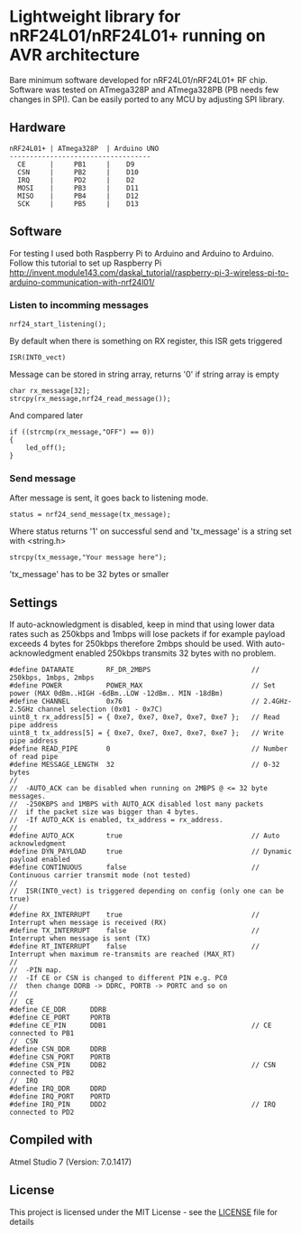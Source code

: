 # Lightweight library for nRF24L01/nRF24L01+ running on AVR architecture

Bare minimum software developed for nRF24L01/nRF24L01+ RF chip. Software was tested on ATmega328P and ATmega328PB (PB needs few changes in SPI). Can be easily ported to any MCU by adjusting SPI library.

## Hardware

```
nRF24L01+ | ATmega328P  | Arduino UNO
-----------------------------------
  CE      |     PB1     |    D9
  CSN     |     PB2     |    D10
  IRQ     |     PD2     |    D2
  MOSI    |     PB3     |    D11
  MISO    |     PB4     |    D12
  SCK     |     PB5     |    D13
```

## Software

For testing I used both Raspberry Pi to Arduino and Arduino to Arduino. Follow this tutorial to set up Raspberry Pi http://invent.module143.com/daskal_tutorial/raspberry-pi-3-wireless-pi-to-arduino-communication-with-nrf24l01/

### Listen to incomming messages

```
nrf24_start_listening();
```
By default when there is something on RX register, this ISR gets triggered
```
ISR(INT0_vect) 
```
Message can be stored in string array, returns '0' if string array is empty
```
char rx_message[32];
strcpy(rx_message,nrf24_read_message());
```
And compared later
```
if ((strcmp(rx_message,"OFF") == 0))
{
    led_off();
}
```
### Send message

After message is sent, it goes back to listening mode.

```
status = nrf24_send_message(tx_message);
```
Where status returns '1' on successful send and 'tx_message' is a string set with <string.h>
```
strcpy(tx_message,"Your message here");
```
'tx_message' has to be 32 bytes or smaller

## Settings

If auto-acknowledgment is disabled, keep in mind that using lower data rates such as 250kbps and 1mbps will lose packets if for example payload exceeds 4 bytes for 250kbps therefore 2mbps should be used. With auto-acknowledgment enabled 250kbps transmits 32 bytes with no problem.

```
#define DATARATE		RF_DR_2MBPS							// 250kbps, 1mbps, 2mbps
#define POWER			POWER_MAX							// Set power (MAX 0dBm..HIGH -6dBm..LOW -12dBm.. MIN -18dBm)
#define CHANNEL			0x76								// 2.4GHz-2.5GHz channel selection (0x01 - 0x7C)
uint8_t rx_address[5] = { 0xe7, 0xe7, 0xe7, 0xe7, 0xe7 };	// Read pipe address
uint8_t tx_address[5] = { 0xe7, 0xe7, 0xe7, 0xe7, 0xe7 };	// Write pipe address
#define READ_PIPE		0									// Number of read pipe
#define MESSAGE_LENGTH	32									// 0-32 bytes
//
//	-AUTO_ACK can be disabled when running on 2MBPS @ <= 32 byte messages.
//	-250KBPS and 1MBPS with AUTO_ACK disabled lost many packets
//	if the packet size was bigger than 4 bytes.
//	-If AUTO_ACK is enabled, tx_address = rx_address.
//
#define AUTO_ACK		true								// Auto acknowledgment
#define DYN_PAYLOAD		true								// Dynamic payload enabled			
#define CONTINUOUS		false								// Continuous carrier transmit mode (not tested)
//
//	ISR(INT0_vect) is triggered depending on config (only one can be true)
//
#define RX_INTERRUPT	true								// Interrupt when message is received (RX)
#define TX_INTERRUPT	false								// Interrupt when message is sent (TX)
#define RT_INTERRUPT	false								// Interrupt when maximum re-transmits are reached (MAX_RT)
//
//	-PIN map. 
//	-If CE or CSN is changed to different PIN e.g. PC0
//	then change DDRB -> DDRC, PORTB -> PORTC and so on
//
//	CE
#define CE_DDR		DDRB
#define CE_PORT		PORTB
#define CE_PIN		DDB1									// CE connected to PB1
//	CSN
#define CSN_DDR		DDRB
#define CSN_PORT	PORTB
#define CSN_PIN		DDB2									// CSN connected to PB2
//	IRQ
#define IRQ_DDR		DDRD
#define IRQ_PORT	PORTD
#define IRQ_PIN		DDD2									// IRQ connected to PD2
```

## Compiled with

Atmel Studio 7 (Version: 7.0.1417)


## License

This project is licensed under the MIT License - see the [LICENSE](LICENSE) file for details

